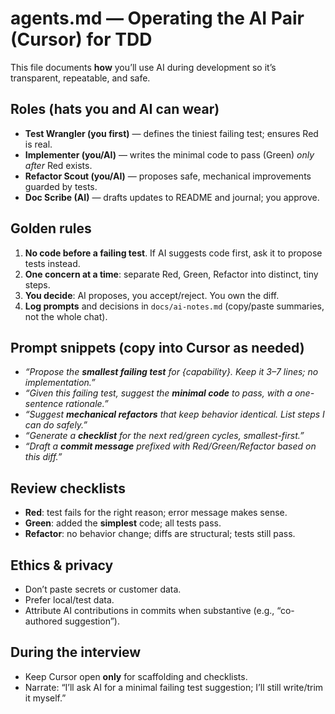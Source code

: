 # agents.md — Operating the AI Pair (Cursor) for TDD

This file documents **how** you’ll use AI during development so it’s transparent, repeatable, and safe.

## Roles (hats you and AI can wear)
- **Test Wrangler (you first)** — defines the tiniest failing test; ensures Red is real.
- **Implementer (you/AI)** — writes the minimal code to pass (Green) *only after* Red exists.
- **Refactor Scout (you/AI)** — proposes safe, mechanical improvements guarded by tests.
- **Doc Scribe (AI)** — drafts updates to README and journal; you approve.

## Golden rules
1. **No code before a failing test**. If AI suggests code first, ask it to propose tests instead.
2. **One concern at a time**: separate Red, Green, Refactor into distinct, tiny steps.
3. **You decide**: AI proposes, you accept/reject. You own the diff.
4. **Log prompts** and decisions in `docs/ai-notes.md` (copy/paste summaries, not the whole chat).

## Prompt snippets (copy into Cursor as needed)
- *“Propose the **smallest failing test** for {capability}. Keep it 3–7 lines; no implementation.”*
- *“Given this failing test, suggest the **minimal code** to pass, with a one-sentence rationale.”*
- *“Suggest **mechanical refactors** that keep behavior identical. List steps I can do safely.”*
- *“Generate a **checklist** for the next red/green cycles, smallest-first.”*
- *“Draft a **commit message** prefixed with Red/Green/Refactor based on this diff.”*

## Review checklists
- **Red**: test fails for the right reason; error message makes sense.
- **Green**: added the **simplest** code; all tests pass.
- **Refactor**: no behavior change; diffs are structural; tests still pass.

## Ethics & privacy
- Don’t paste secrets or customer data.
- Prefer local/test data.
- Attribute AI contributions in commits when substantive (e.g., “co-authored suggestion”).

## During the interview
- Keep Cursor open **only** for scaffolding and checklists.
- Narrate: “I’ll ask AI for a minimal failing test suggestion; I’ll still write/trim it myself.”